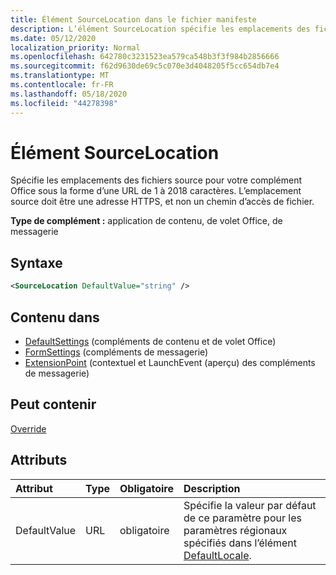 ```yaml
---
title: Élément SourceLocation dans le fichier manifeste
description: L’élément SourceLocation spécifie les emplacements des fichiers source pour votre complément Office.
ms.date: 05/12/2020
localization_priority: Normal
ms.openlocfilehash: 642780c3231523ea579ca548b3f3f984b2856666
ms.sourcegitcommit: f62d9630de69c5c070e3d4048205f5cc654db7e4
ms.translationtype: MT
ms.contentlocale: fr-FR
ms.lasthandoff: 05/18/2020
ms.locfileid: "44278398"
---
```

# <a name="sourcelocation-element"></a>Élément SourceLocation

Spécifie les emplacements des fichiers source pour votre complément Office sous la forme d’une URL de 1 à 2018 caractères. L’emplacement source doit être une adresse HTTPS, et non un chemin d’accès de fichier.

**Type de complément :** application de contenu, de volet Office, de messagerie

## <a name="syntax"></a>Syntaxe

```XML
<SourceLocation DefaultValue="string" />
```

## <a name="contained-in"></a>Contenu dans

- [DefaultSettings](defaultsettings.md) (compléments de contenu et de volet Office)
- [FormSettings](formsettings.md) (compléments de messagerie)
- [ExtensionPoint](extensionpoint.md) (contextuel et LaunchEvent (aperçu) des compléments de messagerie)

## <a name="can-contain"></a>Peut contenir

[Override](override.md)

## <a name="attributes"></a>Attributs

|**Attribut**|**Type**|**Obligatoire**|**Description**|
|:-----|:-----|:-----|:-----|
|DefaultValue|URL|obligatoire|Spécifie la valeur par défaut de ce paramètre pour les paramètres régionaux spécifiés dans l’élément [DefaultLocale](defaultlocale.md).|

